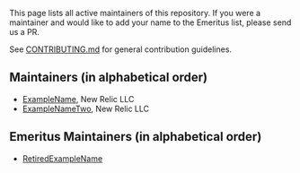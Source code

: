 This page lists all active maintainers of this repository. If you were a
maintainer and would like to add your name to the Emeritus list, please send us a
PR.

See [CONTRIBUTING.md](https://github.com/grpc/grpc-community/blob/master/CONTRIBUTING.md)
for general contribution guidelines.

## Maintainers (in alphabetical order)
- [ExampleName](https://github.com/ExampleName), New Relic LLC
- [ExampleNameTwo](https://github.com/ExampleNameTwo), New Relic LLC

## Emeritus Maintainers (in alphabetical order)
- [RetiredExampleName](https://github.com/RetiredExampleName)

